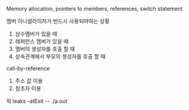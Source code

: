 Memory allocation, pointers to members, references, switch statement

멤버 이니셜라이저가 반드시 사용되야하는 상황
1. 상수멤버가 있을 때
2. 레퍼런스 멤버가 있을 때
3. 멤버의 생성자를 호출 할 때
4. 상속관계에서 부모의 생성자를 호출 할 때

call-by-reference
1. 주소 값 이용
2. 참조자 이용

릭
leaks -atExit -- ./a.out